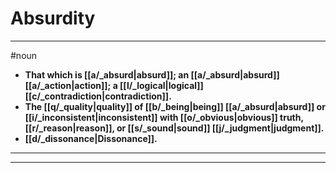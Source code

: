# Absurdity
---
#noun
- **That which is [[a/_absurd|absurd]]; an [[a/_absurd|absurd]] [[a/_action|action]]; a [[l/_logical|logical]] [[c/_contradiction|contradiction]].**
- **The [[q/_quality|quality]] of [[b/_being|being]] [[a/_absurd|absurd]] or [[i/_inconsistent|inconsistent]] with [[o/_obvious|obvious]] truth, [[r/_reason|reason]], or [[s/_sound|sound]] [[j/_judgment|judgment]].**
- **[[d/_dissonance|Dissonance]].**
---
---

